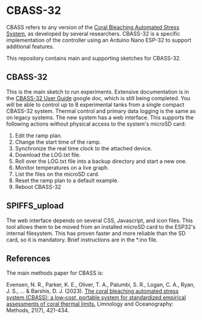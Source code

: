# CBASS-32
CBASS refers to any version of the [Coral Bleaching Automated Stress System](https://aslopubs.onlinelibrary.wiley.com/doi/pdfdirect/10.1002/lom3.10555), as developed by several researchers.  CBASS-32 is a specific implementation of the controller using an Arduino Nano ESP-32 to support additional features.

This repository contains main and supporting sketches for CBASS-32.  

## CBASS-32
This is the main sketch to run experiments.  Extensive documentation is in the [CBASS-32 User Guide](https://tinyurl.com/CBASS-32) google doc,
which is still being completed.
You will be able to control up to 8 experimental tanks from a single compact CBASS-32 system.
Thermal control and primary data logging is the same as on legacy systems.  The new system has a web interface.  This supports
the following actions without physical access to the system's microSD card:
1. Edit the ramp plan.
2. Change the start time of the ramp.
3. Synchronize the real time clock to the attached device.
4. Download the LOG.txt file.
5. Roll over the LOG.txt file into a backup directory and start a new one.
6. Monitor temperatures on a live graph.
7. List the files on the microSD card.
8. Reset the ramp plan to a default example.
9. Reboot CBASS-32

## SPIFFS_upload
The web interface depends on several CSS, Javascript, and icon files.  This tool allows
them to be moved from an installed microSD card to the ESP32's internal filesystem.  This
has proven faster and more reliable than the SD card, so it is mandatory.  Brief instructions
are in the *.ino file.

## References
The main methods paper for CBASS is:

Evensen, N. R., Parker, K. E., Oliver, T. A., Palumbi, S. R., Logan, C. A., Ryan, J. S., ... & Barshis, D. J. (2023). [The coral bleaching automated stress system (CBASS): a low‐cost, portable system for standardized empirical assessments of coral thermal limits.](https://aslopubs.onlinelibrary.wiley.com/doi/pdfdirect/10.1002/lom3.10555) Limnology and Oceanography: Methods, 21(7), 421-434.
